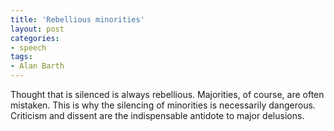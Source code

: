 ```yaml
---
title: 'Rebellious minorities'
layout: post
categories:
- speech
tags:
- Alan Barth
---
```


Thought that is silenced is always rebellious. Majorities, of course, are often mistaken. This is why the silencing of minorities is necessarily dangerous. Criticism and dissent are the indispensable antidote to major delusions.
